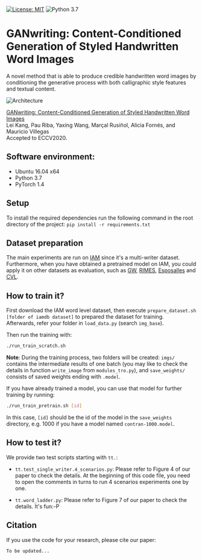 [![License: MIT](https://img.shields.io/badge/License-MIT-yellow.svg)](LICENSE.md)
![Python 3.7](https://img.shields.io/badge/python-3.7-green.svg)

# GANwriting: Content-Conditioned Generation of Styled Handwritten Word Images

A novel method that is able to produce credible handwritten word images by conditioning the generative process with both calligraphic style features and textual content.

![Architecture](https://user-images.githubusercontent.com/9562709/86518741-02a27700-be34-11ea-9f5b-807d6c0ee68f.png)

[GANwriting: Content-Conditioned Generation of Styled Handwritten Word Images](https://arxiv.org/abs/2003.02567)<br>
Lei Kang, Pau Riba, Yaxing Wang, Marçal Rusiñol, Alicia Fornés,  and Mauricio Villegas<br>
Accepted to ECCV2020.

## Software environment:

- Ubuntu 16.04 x64
- Python 3.7
- PyTorch 1.4

## Setup

 To install the required dependencies run the following command in the root directory of the project:
 `pip install -r requirements.txt`

## Dataset preparation

The main experiments are run on [IAM](http://www.fki.inf.unibe.ch/databases/iam-handwriting-database) since it's a multi-writer dataset. Furthermore, when you have obtained a pretrained model on IAM, you could apply it on other datasets as evaluation, such as [GW](http://www.fki.inf.unibe.ch/databases/iam-historical-document-database/washington-database),  [RIMES](http://www.a2ialab.com/doku.php?id=rimes_database:start), [Esposalles](http://dag.cvc.uab.es/the-esposalles-database/) and
[CVL](https://cvl.tuwien.ac.at/research/cvl-databases/an-off-line-database-for-writer-retrieval-writer-identification-and-word-spotting/). 

## How to train it?

First download the IAM word level dataset, then execute `prepare_dataset.sh [folder of iamdb dataset]` to prepared the dataset for training.  
Afterwards, refer your folder in `load_data.py` (search `img_base`). 

Then run the training with:

```bash
./run_train_scratch.sh
```

**Note**: During the training process, two folders will be created: 
`imgs/` contains the intermediate results of one batch (you may like to check the details in function `write_image` from `modules_tro.py`), and `save_weights/` consists of saved weights ending with `.model`.

If you have already trained a model, you can use that model for further training by running:

```bash
./run_train_pretrain.sh [id]
```

In this case, `[id]` should be the id of the model in the `save_weights` directory, e.g. 1000 if you have a model named `contran-1000.model`.


## How to test it?

We provide two test scripts starting with `tt.`:

* `tt.test_single_writer.4_scenarios.py`: Please refer to Figure 4 of our paper to check the details. At the beginning of this code file, you need to open the comments in turns to run 4 scenarios experiments one by one.

* `tt.word_ladder.py`: Please refer to Figure 7 of our paper to check the details. It's fun:-P


## Citation

If you use the code for your research, please cite our paper:

```
To be updated...
```
